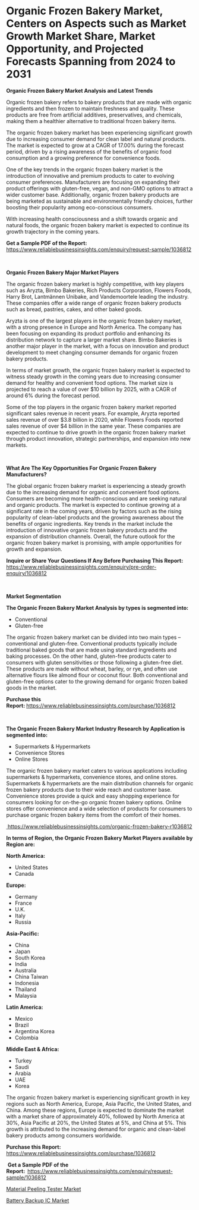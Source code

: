 <p><h1>Organic Frozen Bakery Market, Centers on Aspects such as Market Growth Market Share, Market Opportunity, and Projected Forecasts Spanning from 2024 to 2031</h1></p><p><strong>Organic Frozen Bakery Market Analysis and Latest Trends</strong></p>
<p><p>Organic frozen bakery refers to bakery products that are made with organic ingredients and then frozen to maintain freshness and quality. These products are free from artificial additives, preservatives, and chemicals, making them a healthier alternative to traditional frozen bakery items.</p><p>The organic frozen bakery market has been experiencing significant growth due to increasing consumer demand for clean label and natural products. The market is expected to grow at a CAGR of 17.00% during the forecast period, driven by a rising awareness of the benefits of organic food consumption and a growing preference for convenience foods.</p><p>One of the key trends in the organic frozen bakery market is the introduction of innovative and premium products to cater to evolving consumer preferences. Manufacturers are focusing on expanding their product offerings with gluten-free, vegan, and non-GMO options to attract a wider customer base. Additionally, organic frozen bakery products are being marketed as sustainable and environmentally friendly choices, further boosting their popularity among eco-conscious consumers.</p><p>With increasing health consciousness and a shift towards organic and natural foods, the organic frozen bakery market is expected to continue its growth trajectory in the coming years.</p></p>
<p><strong>Get a Sample PDF of the Report:&nbsp;</strong> <a href="https://www.reliablebusinessinsights.com/enquiry/request-sample/1036812">https://www.reliablebusinessinsights.com/enquiry/request-sample/1036812</a></p>
<p>&nbsp;</p>
<p><strong>Organic Frozen Bakery Major Market Players</strong></p>
<p><p>The organic frozen bakery market is highly competitive, with key players such as Aryzta, Bimbo Bakeries, Rich Products Corporation, Flowers Foods, Harry Brot, Lantmännen Unibake, and Vandemoortele leading the industry. These companies offer a wide range of organic frozen bakery products such as bread, pastries, cakes, and other baked goods.</p><p>Aryzta is one of the largest players in the organic frozen bakery market, with a strong presence in Europe and North America. The company has been focusing on expanding its product portfolio and enhancing its distribution network to capture a larger market share. Bimbo Bakeries is another major player in the market, with a focus on innovation and product development to meet changing consumer demands for organic frozen bakery products.</p><p>In terms of market growth, the organic frozen bakery market is expected to witness steady growth in the coming years due to increasing consumer demand for healthy and convenient food options. The market size is projected to reach a value of over $10 billion by 2025, with a CAGR of around 6% during the forecast period.</p><p>Some of the top players in the organic frozen bakery market reported significant sales revenue in recent years. For example, Aryzta reported sales revenue of over $3.8 billion in 2020, while Flowers Foods reported sales revenue of over $4 billion in the same year. These companies are expected to continue to drive growth in the organic frozen bakery market through product innovation, strategic partnerships, and expansion into new markets.</p></p>
<p>&nbsp;</p>
<p><strong>What Are The Key Opportunities For Organic Frozen Bakery Manufacturers?</strong></p>
<p><p>The global organic frozen bakery market is experiencing a steady growth due to the increasing demand for organic and convenient food options. Consumers are becoming more health-conscious and are seeking natural and organic products. The market is expected to continue growing at a significant rate in the coming years, driven by factors such as the rising popularity of clean-label products and the growing awareness about the benefits of organic ingredients. Key trends in the market include the introduction of innovative organic frozen bakery products and the expansion of distribution channels. Overall, the future outlook for the organic frozen bakery market is promising, with ample opportunities for growth and expansion.</p></p>
<p><strong>Inquire or Share Your Questions If Any Before Purchasing This Report:</strong> <a href="https://www.reliablebusinessinsights.com/enquiry/pre-order-enquiry/1036812">https://www.reliablebusinessinsights.com/enquiry/pre-order-enquiry/1036812</a></p>
<p>&nbsp;</p>
<p><strong>Market Segmentation</strong></p>
<p><strong>The Organic Frozen Bakery Market Analysis by types is segmented into:</strong></p>
<p><ul><li>Conventional</li><li>Gluten-free</li></ul></p>
<p><p>The organic frozen bakery market can be divided into two main types – conventional and gluten-free. Conventional products typically include traditional baked goods that are made using standard ingredients and baking processes. On the other hand, gluten-free products cater to consumers with gluten sensitivities or those following a gluten-free diet. These products are made without wheat, barley, or rye, and often use alternative flours like almond flour or coconut flour. Both conventional and gluten-free options cater to the growing demand for organic frozen baked goods in the market.</p></p>
<p><strong>Purchase this Report:&nbsp;</strong><a href="https://www.reliablebusinessinsights.com/purchase/1036812">https://www.reliablebusinessinsights.com/purchase/1036812</a></p>
<p>&nbsp;</p>
<p><strong>The Organic Frozen Bakery Market Industry Research by Application is segmented into:</strong></p>
<p><ul><li>Supermarkets & Hypermarkets</li><li>Convenience Stores</li><li>Online Stores</li></ul></p>
<p><p>The organic frozen bakery market caters to various applications including supermarkets & hypermarkets, convenience stores, and online stores. Supermarkets & hypermarkets are the main distribution channels for organic frozen bakery products due to their wide reach and customer base. Convenience stores provide a quick and easy shopping experience for consumers looking for on-the-go organic frozen bakery options. Online stores offer convenience and a wide selection of products for consumers to purchase organic frozen bakery items from the comfort of their homes.</p></p>
<p><a href="https://www.reliablebusinessinsights.com/organic-frozen-bakery-r1036812">&nbsp;https://www.reliablebusinessinsights.com/organic-frozen-bakery-r1036812</a></p>
<p><strong>In terms of Region, the Organic Frozen Bakery Market Players available by Region are:</strong></p>
<p>
    <p> <strong> North America: </strong>
        <ul>
            <li>United States</li>
            <li>Canada</li>
        </ul>
        </p> 
    <p> <strong> Europe: </strong>
        <ul>
            <li>Germany</li>
            <li>France</li>
            <li>U.K.</li>
            <li>Italy</li>
            <li>Russia</li>
        </ul>
        </p> 
    <p> <strong> Asia-Pacific: </strong>
        <ul>
            <li>China</li>
            <li>Japan</li>
            <li>South Korea</li>
            <li>India</li>
            <li>Australia</li>
            <li>China Taiwan</li>
            <li>Indonesia</li>
            <li>Thailand</li>
            <li>Malaysia</li>
        </ul>
        </p> 
    <p> <strong> Latin America: </strong>
        <ul>
            <li>Mexico</li>
            <li>Brazil</li>
            <li>Argentina Korea</li>
            <li>Colombia</li>
        </ul>
        </p> 
    <p> <strong> Middle East & Africa: </strong>
        <ul>
            <li>Turkey</li>
            <li>Saudi</li>
            <li>Arabia</li>
            <li>UAE</li>
            <li>Korea</li>
        </ul>
    </p>
    </p>
<p><p>The organic frozen bakery market is experiencing significant growth in key regions such as North America, Europe, Asia Pacific, the United States, and China. Among these regions, Europe is expected to dominate the market with a market share of approximately 40%, followed by North America at 30%, Asia Pacific at 20%, the United States at 5%, and China at 5%. This growth is attributed to the increasing demand for organic and clean-label bakery products among consumers worldwide.</p></p>
<p><strong>Purchase this Report: </strong><a href="https://www.reliablebusinessinsights.com/purchase/1036812">https://www.reliablebusinessinsights.com/purchase/1036812</a></p>
<p>&nbsp;<strong>Get a Sample PDF of the Report:&nbsp;&nbsp;</strong><a href="https://www.reliablebusinessinsights.com/enquiry/request-sample/1036812">https://www.reliablebusinessinsights.com/enquiry/request-sample/1036812</a></p>
<p><strong></strong></p>
<p><p><a href="https://view.publitas.com/reportprime-1/insights-into-material-peeling-tester-market-share-and-competitive-landscape-for-period-from-2024-to-2031/">Material Peeling Tester Market</a></p><p><a href="https://github.com/EveKerluke2023/Market-Research-Report-List-1/blob/main/battery-backup-ic-market.md">Battery Backup IC Market</a></p></p>